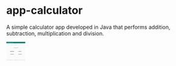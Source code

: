 # app-calculator

A simple calculator app developed in Java that performs addition, subtraction, multiplication and division. 

<img src = "Calculator.jpg" width="50" height = "50">
